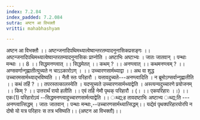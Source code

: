 ```yaml
---
index: 7.2.84
index_padded: 7.2.084
sutra: अष्टन आ विभक्तौ
vritti: mahabhashyam

---
```

 अष्टन आ विभक्तौ ।। अष्टन्जनादिपथिमथ्यात्वेष्वान्तरतम्यादनुनासिकप्रसङ्गः ।। अष्टन्जनादिपथिमथ्यात्वेष्वान्तरतम्यादनुनासिकः प्राप्नोति । अष्टाभिः अष्टाभ्यः । जातः जातवान् । पन्थाः मन्थाः ।। 8 ।। सिद्धमनण्त्वात् ।। सिद्धमेतत् ।। कथम् ? ।। अनण्त्वात् ।। कथमनण्त्वम् ? ।। अण्सवर्णान्गृह्णातीत्युच्यते न चाऽऽकारोऽण् । ।। उच्चारणसार्मथ्याद्वा ।। अथ वा शुद्ध उच्चारमसार्मथ्याद्भविष्यति ।। नैतौ स्तः परिहारौ । यत्तावदुच्यते---अनण्त्वादिति । न ब्रूमोऽण्सर्वान्गृह्णातीति ।। कथं तर्हि ? ।। तपरस्तत्कालस्येति । यदप्युच्यते उच्चारणसार्मथ्याद्वेति । अस्त्यन्यदुच्चारणे प्रयोजनम् ।। किम् ? ।। उत्तरार्थं रायो हलीति ।। एवं तर्हि नेमौ पृथक् परिहारौ । (। ।। एकपरिहारः ।।) ।। एकः(1) परिहारोऽयं --सिद्धमनण्त्वादुच्चारणसार्मत्याद्वेति ।। ःथ्द्य;ह तावदष्टाभिः अष्टाभ्य ःथ्द्य;ति --- अनण्त्वात्सिद्धम् । जातः जातवान् । पन्थाः मन्थाः,--उच्चारणसार्मथ्यात्सिद्धम्।। यद्येवं पृथक्परिहारयोरपि न दोषो यो यत्र परिहारः स तत्र भविष्यति।। (अष्टन आ विभक्तौ)।। 